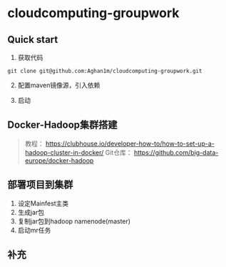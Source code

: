# cloudcomputing-groupwork

## Quick start
1. 获取代码
```git
git clone git@github.com:Aghan1m/cloudcomputing-groupwork.git
```

2. 配置maven镜像源，引入依赖

3. 启动

## Docker-Hadoop集群搭建
> 教程： https://clubhouse.io/developer-how-to/how-to-set-up-a-hadoop-cluster-in-docker/
> Git仓库： https://github.com/big-data-europe/docker-hadoop

## 部署项目到集群
1. 设定Mainfest主类
2. 生成jar包
3. 复制jar包到hadoop namenode(master)
4. 启动mr任务

## 补充
